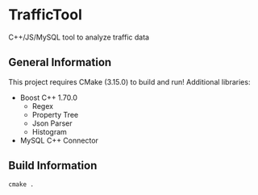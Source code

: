 # TrafficTool
C++/JS/MySQL tool to analyze traffic data

## General Information
This project requires CMake (3.15.0) to build and run!
Additional libraries:
- Boost C++ 1.70.0
	- Regex
	- Property Tree
	- Json Parser
	- Histogram
- MySQL C++ Connector

## Build Information
```
cmake .
```
